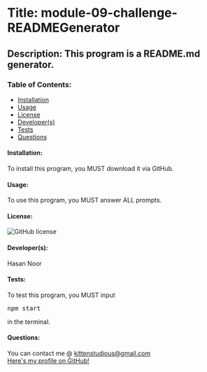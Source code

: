 
# Title: module-09-challenge-READMEGenerator

## Description: This program is a README.md generator.
    
### Table of Contents: 
* [Installation](#Installation)
* [Usage](#Usage)
* [License](#License)
* [Developer(s)](#Contributing)
* [Tests](#Tests)
* [Questions](#GitHub)
    
#### Installation: 
To install this program, you MUST download it via GitHub.
#### Usage: 
To use this program, you MUST answer ALL prompts.
#### License: 
![GitHub license](https://img.shields.io/badge/license-undefined-green.svg)
#### Developer(s): 
Hasan Noor
#### Tests: 
To test this program, you MUST input <pre>npm start</pre> in the terminal.
#### Questions: 
You can contact me @ kittenstudious@gmail.com
<br>
[Here's my profile on GitHub!](https://github.com/HasanMuhammadNoor)

    
